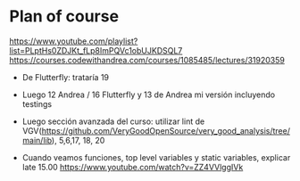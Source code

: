 # Plan of course

<https://www.youtube.com/playlist?list=PLptHs0ZDJKt_fLp8ImPQVc1obUJKDSQL7>
<https://courses.codewithandrea.com/courses/1085485/lectures/31920359>

- De Flutterfly: trataría 19
- Luego 12 Andrea / 16 Flutterfly y 13 de Andrea mi versión incluyendo testings
- Luego sección avanzada del curso: utilizar lint de VGV(<https://github.com/VeryGoodOpenSource/very_good_analysis/tree/main/lib>), 5,6,17, 18, 20

- Cuando veamos funciones, top level variables y static variables, explicar late 15.00 <https://www.youtube.com/watch?v=ZZ4VVlggIVk>
